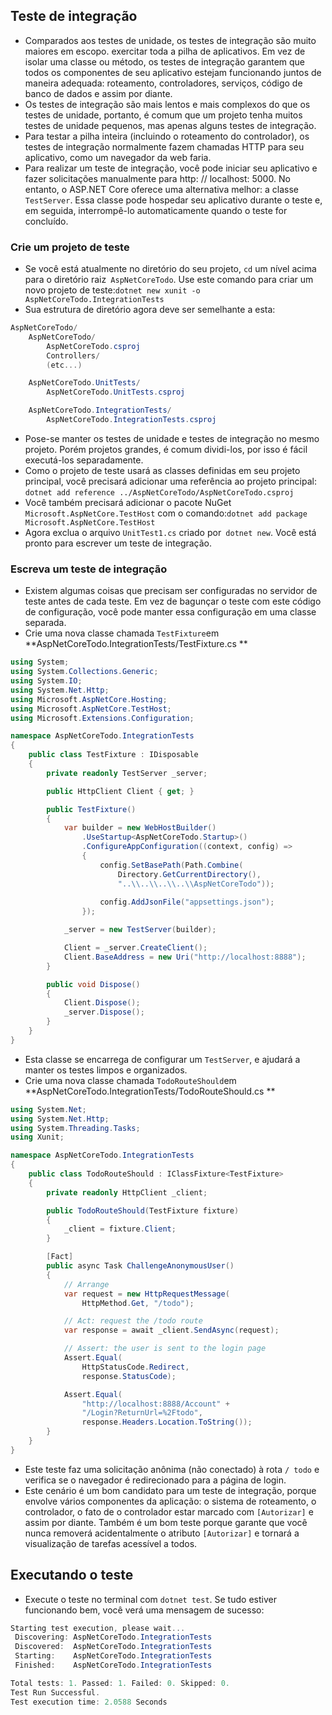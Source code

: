 ## Teste de integração

- Comparados aos testes de unidade, os testes de integração são muito maiores em escopo. exercitar toda a pilha de aplicativos. Em vez de isolar uma classe ou método, os testes de integração garantem que todos os componentes de seu aplicativo estejam funcionando juntos de maneira adequada: roteamento, controladores, serviços, código de banco de dados e assim por diante.
- Os testes de integração são mais lentos e mais complexos do que os testes de unidade, portanto, é comum que um projeto tenha muitos testes de unidade pequenos, mas apenas alguns testes de integração.
- Para testar a pilha inteira (incluindo o roteamento do controlador), os testes de integração normalmente fazem chamadas HTTP para seu aplicativo, como um navegador da web faria.
- Para realizar um teste de integração, você pode iniciar seu aplicativo e fazer solicitações manualmente para http: // localhost: 5000. No entanto, o ASP.NET Core oferece uma alternativa melhor: a classe `TestServer`. Essa classe pode hospedar seu aplicativo durante o teste e, em seguida, interrompê-lo automaticamente quando o teste for concluído.

### Crie um projeto de teste

- Se você está atualmente no diretório do seu projeto, `cd` um nível acima para o diretório raiz` AspNetCoreTodo`. Use este comando para criar um novo projeto de teste:`dotnet new xunit -o AspNetCoreTodo.IntegrationTests`
- Sua estrutura de diretório agora deve ser semelhante a esta:

```csharp
AspNetCoreTodo/
    AspNetCoreTodo/
        AspNetCoreTodo.csproj
        Controllers/
        (etc...)

    AspNetCoreTodo.UnitTests/
        AspNetCoreTodo.UnitTests.csproj

    AspNetCoreTodo.IntegrationTests/
        AspNetCoreTodo.IntegrationTests.csproj
```
- Pose-se manter os testes de unidade e testes de integração no mesmo projeto. Porém projetos grandes, é comum dividi-los, por isso é fácil executá-los separadamente.
- Como o projeto de teste usará as classes definidas em seu projeto principal, você precisará adicionar uma referência ao projeto principal: `dotnet add reference ../AspNetCoreTodo/AspNetCoreTodo.csproj`
- Você também precisará adicionar o pacote NuGet `Microsoft.AspNetCore.TestHost` com o comando:`dotnet add package Microsoft.AspNetCore.TestHost`
- Agora exclua o arquivo `UnitTest1.cs` criado por` dotnet new`. Você está pronto para escrever um teste de integração.

### Escreva um teste de integração

- Existem algumas coisas que precisam ser configuradas no servidor de teste antes de cada teste. Em vez de bagunçar o teste com este código de configuração, você pode manter essa configuração em uma classe separada. 
- Crie uma nova classe chamada `TestFixture`em **AspNetCoreTodo.IntegrationTests/TestFixture.cs **

```csharp
using System;
using System.Collections.Generic;
using System.IO;
using System.Net.Http;
using Microsoft.AspNetCore.Hosting;
using Microsoft.AspNetCore.TestHost;
using Microsoft.Extensions.Configuration;

namespace AspNetCoreTodo.IntegrationTests
{
    public class TestFixture : IDisposable  
    {
        private readonly TestServer _server;

        public HttpClient Client { get; }

        public TestFixture()
        {
            var builder = new WebHostBuilder()
                .UseStartup<AspNetCoreTodo.Startup>()
                .ConfigureAppConfiguration((context, config) =>
                {
                    config.SetBasePath(Path.Combine(
                        Directory.GetCurrentDirectory(),
                        "..\\..\\..\\..\\AspNetCoreTodo"));
                    
                    config.AddJsonFile("appsettings.json");
                });

            _server = new TestServer(builder);

            Client = _server.CreateClient();
            Client.BaseAddress = new Uri("http://localhost:8888");
        }

        public void Dispose()
        {
            Client.Dispose();
            _server.Dispose();
        }
    }
}
```
- Esta classe se encarrega de configurar um `TestServer`, e ajudará a manter os testes limpos e organizados.
- Crie uma nova classe chamada `TodoRouteShould`em **AspNetCoreTodo.IntegrationTests/TodoRouteShould.cs **

```csharp
using System.Net;
using System.Net.Http;
using System.Threading.Tasks;
using Xunit;

namespace AspNetCoreTodo.IntegrationTests
{
    public class TodoRouteShould : IClassFixture<TestFixture>
    {
        private readonly HttpClient _client;

        public TodoRouteShould(TestFixture fixture)
        {
            _client = fixture.Client;
        }

        [Fact]
        public async Task ChallengeAnonymousUser()
        {
            // Arrange
            var request = new HttpRequestMessage(
                HttpMethod.Get, "/todo");

            // Act: request the /todo route
            var response = await _client.SendAsync(request);

            // Assert: the user is sent to the login page
            Assert.Equal(
                HttpStatusCode.Redirect,
                response.StatusCode);

            Assert.Equal(
                "http://localhost:8888/Account" +
                "/Login?ReturnUrl=%2Ftodo",
                response.Headers.Location.ToString());
        }
    }
}
```
- Este teste faz uma solicitação anônima (não conectado) à rota `/ todo` e verifica se o navegador é redirecionado para a página de login.
- Este cenário é um bom candidato para um teste de integração, porque envolve vários componentes da aplicação: o sistema de roteamento, o controlador, o fato de o controlador estar marcado com `[Autorizar]` e assim por diante. Também é um bom teste porque garante que você nunca removerá acidentalmente o atributo `[Autorizar]` e tornará a visualização de tarefas acessível a todos.

## Executando o teste

- Execute o teste no terminal com `dotnet test`. Se tudo estiver funcionando bem, você verá uma mensagem de sucesso:
```csharp
Starting test execution, please wait...
 Discovering: AspNetCoreTodo.IntegrationTests
 Discovered:  AspNetCoreTodo.IntegrationTests
 Starting:    AspNetCoreTodo.IntegrationTests
 Finished:    AspNetCoreTodo.IntegrationTests

Total tests: 1. Passed: 1. Failed: 0. Skipped: 0.
Test Run Successful.
Test execution time: 2.0588 Seconds
```

